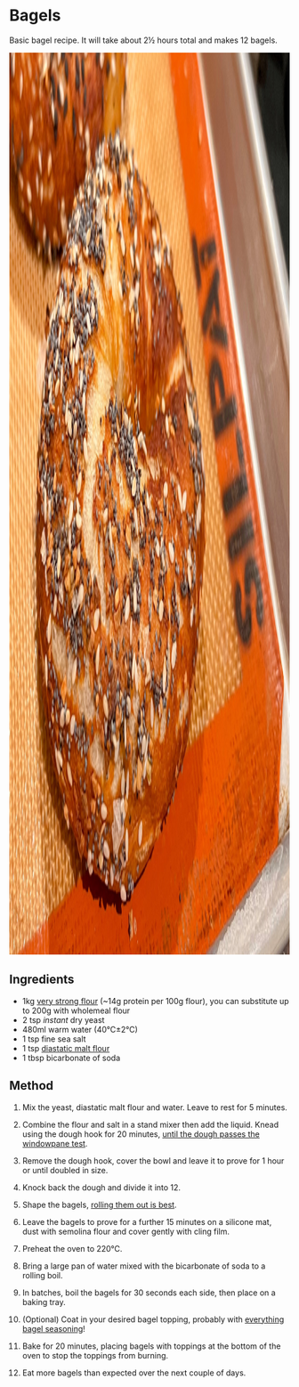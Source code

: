 # Bagels

Basic bagel recipe. It will take about 2½ hours total and makes 12 bagels.

<img src="/assets/images/2EAED1A6-70A1-4CFF-B009-9E29D91878B6.jpg" alt="A homemade bagel" width="2881" height="1621">

## Ingredients

* 1kg [very strong flour](https://www.shipton-mill.com/products/canadian-strong-white-bread-flour) (~14g protein per 100g flour), you can substitute up to 200g with wholemeal flour
* 2 tsp _instant_ dry yeast
* 480ml warm water (40℃±2℃)
* 1 tsp fine sea salt
* 1 tsp [diastatic malt flour](https://www.shipton-mill.com/products/diastatic-malt-flour-500g-307)
* 1 tbsp bicarbonate of soda

## Method

1. Mix the yeast, diastatic malt flour and water. Leave to rest for 5 minutes.

2. Combine the flour and salt in a stand mixer then add the liquid. Knead using the dough hook for 20 minutes, [until the dough passes the windowpane test](https://www.kingarthurbaking.com/blog/2022/10/14/what-is-the-windowpane-test-for-bread-dough).

3. Remove the dough hook, cover the bowl and leave it to prove for 1 hour or until doubled in size.

4. Knock back the dough and divide it into 12.

5. Shape the bagels, [rolling them out is best](https://www.youtube.com/watch?v=ZxAV3NdW5AU).

6. Leave the bagels to prove for a further 15 minutes on a silicone mat, dust with semolina flour and cover gently with cling film.

7. Preheat the oven to 220℃.

8. Bring a large pan of water mixed with the bicarbonate of soda to a rolling boil.

9. In batches, boil the bagels for 30 seconds each side, then place on a baking tray.

10. (Optional) Coat in your desired bagel topping, probably with [everything bagel seasoning](https://en.wikipedia.org/wiki/Everything_bagel)!

11. Bake for 20 minutes, placing bagels with toppings at the bottom of the oven to stop the toppings from burning.

12. Eat more bagels than expected over the next couple of days.
